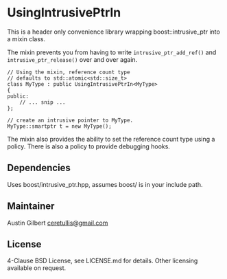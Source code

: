 # UsingIntrusivePtrIn 

This is a header only convenience library wrapping boost::intrusive_ptr into a mixin class. 

The mixin prevents you from having to write `intrusive_ptr_add_ref()` and `intrusive_ptr_release()` over and over again.

    // Using the mixin, reference count type 
    // defaults to std::atomic<std::size_t>
    class MyType : public UsingIntrusivePtrIn<MyType>
    {
    public:
        // ... snip ... 
    };

    // create an intrusive pointer to MyType.
    MyType::smartptr t = new MyType();

The mixin also provides the ability to set the reference count type using a policy. There is also a policy to provide debugging hooks. 

## Dependencies 

Uses boost/intrusive_ptr.hpp, assumes boost/ is in your include path.

## Maintainer 

Austin Gilbert  <ceretullis@gmail.com>

## License

4-Clause BSD License, see LICENSE.md for details. Other licensing available on request.
